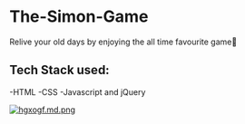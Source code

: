 # The-Simon-Game

Relive your old days by enjoying the all time favourite game🤩

## Tech Stack used:

  -HTML
  -CSS
  -Javascript and jQuery

<a href="https://freeimage.host/i/hgxogf"><img src="https://iili.io/hgxogf.md.png" alt="hgxogf.md.png" border="0"></a>
